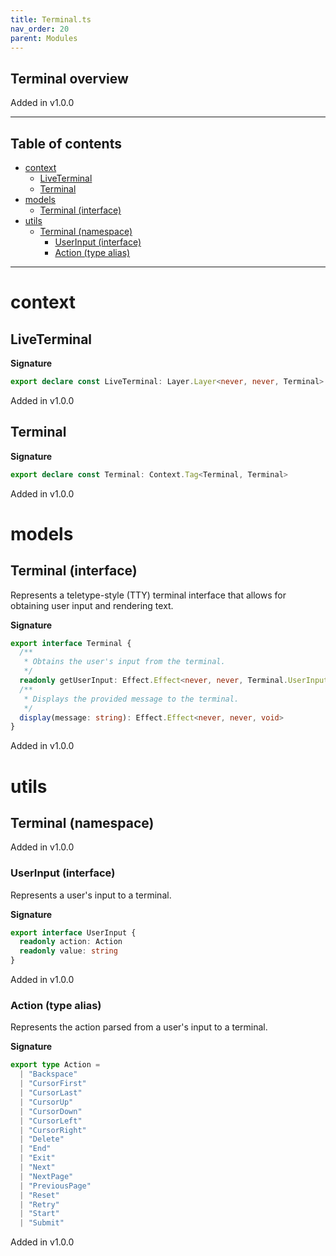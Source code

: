 ```yaml
---
title: Terminal.ts
nav_order: 20
parent: Modules
---
```


## Terminal overview

Added in v1.0.0

---

<h2 class="text-delta">Table of contents</h2>

- [context](#context)
  - [LiveTerminal](#liveterminal)
  - [Terminal](#terminal)
- [models](#models)
  - [Terminal (interface)](#terminal-interface)
- [utils](#utils)
  - [Terminal (namespace)](#terminal-namespace)
    - [UserInput (interface)](#userinput-interface)
    - [Action (type alias)](#action-type-alias)

---

# context

## LiveTerminal

**Signature**

```ts
export declare const LiveTerminal: Layer.Layer<never, never, Terminal>
```

Added in v1.0.0

## Terminal

**Signature**

```ts
export declare const Terminal: Context.Tag<Terminal, Terminal>
```

Added in v1.0.0

# models

## Terminal (interface)

Represents a teletype-style (TTY) terminal interface that allows for
obtaining user input and rendering text.

**Signature**

```ts
export interface Terminal {
  /**
   * Obtains the user's input from the terminal.
   */
  readonly getUserInput: Effect.Effect<never, never, Terminal.UserInput>
  /**
   * Displays the provided message to the terminal.
   */
  display(message: string): Effect.Effect<never, never, void>
}
```

Added in v1.0.0

# utils

## Terminal (namespace)

Added in v1.0.0

### UserInput (interface)

Represents a user's input to a terminal.

**Signature**

```ts
export interface UserInput {
  readonly action: Action
  readonly value: string
}
```

Added in v1.0.0

### Action (type alias)

Represents the action parsed from a user's input to a terminal.

**Signature**

```ts
export type Action =
  | "Backspace"
  | "CursorFirst"
  | "CursorLast"
  | "CursorUp"
  | "CursorDown"
  | "CursorLeft"
  | "CursorRight"
  | "Delete"
  | "End"
  | "Exit"
  | "Next"
  | "NextPage"
  | "PreviousPage"
  | "Reset"
  | "Retry"
  | "Start"
  | "Submit"
```

Added in v1.0.0
